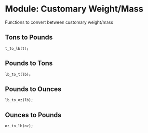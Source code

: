 # Module: Customary Weight/Mass
Functions to convert between customary weight/mass

## Tons to Pounds
```
t_to_lb(t);
```

## Pounds to Tons
```
lb_to_t(lb);
```

## Pounds to Ounces
```
lb_to_oz(lb);
```

## Ounces to Pounds
```
oz_to_lb(oz);
```
